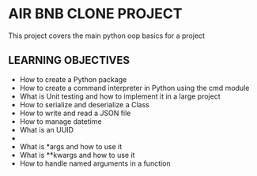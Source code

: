 <h1> AIR BNB CLONE PROJECT </h1>
<p> This project covers the main python oop basics for a project </p>

<h2> LEARNING OBJECTIVES</h2>
<ul>
	<li>How to create a Python package</li>
	<li>How to create a command interpreter in Python using the cmd module</li>
	<li>What is Unit testing and how to implement it in a large project</li>
	<li>How to serialize and deserialize a Class</li>
	<li>How to write and read a JSON file</li>
	<li>How to manage datetime</li>
	<li>What is an UUID<li>
	<li>What is *args and how to use it</li>
	<li>What is **kwargs and how to use it</li>
	<li>How to handle named arguments in a function</li>
<ul>
